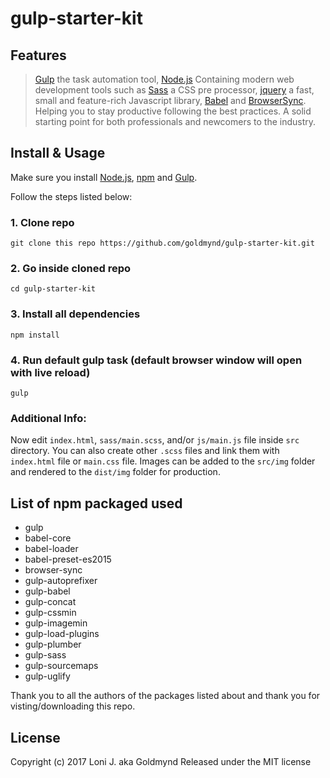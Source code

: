 # gulp-starter-kit

## Features

> [Gulp](http://gulpjs.com/) the task automation tool,
> [Node.js](https://nodejs.org/) Containing
> modern web development tools such as
> [Sass](http://sass-lang.com/) a CSS pre processor,
> [jquery](https://jquery.com/) a fast, small and feature-rich Javascript library,
> [Babel](http://babeljs.io/) and [BrowserSync](http://www.browsersync.io/).
> Helping you to stay productive following the best practices. A solid starting
> point for both professionals and newcomers to the industry.

## Install & Usage

Make sure you install [Node.js](https://nodejs.org/en/), [npm](https://www.npmjs.com/) and [Gulp](http://gulpjs.com/).

Follow the steps listed below:

### 1. Clone repo
```
git clone this repo https://github.com/goldmynd/gulp-starter-kit.git
```

### 2. Go inside cloned repo
```
cd gulp-starter-kit
```

### 3. Install all dependencies
```
npm install
```

### 4. Run default gulp task (default browser window will open with live reload)
```
gulp
```

### Additional Info:

Now edit `index.html`, `sass/main.scss`, and/or `js/main.js` file inside `src` directory. You can also create other `.scss` files and link them with `index.html` file or `main.css` file. Images can be added to the `src/img` folder and rendered to the `dist/img` folder for production.

## List of npm packaged used

- gulp
- babel-core
- babel-loader
- babel-preset-es2015
- browser-sync
- gulp-autoprefixer
- gulp-babel
- gulp-concat
- gulp-cssmin
- gulp-imagemin
- gulp-load-plugins
- gulp-plumber
- gulp-sass
- gulp-sourcemaps
- gulp-uglify


Thank you to all the authors of the packages listed about and thank you for visting/downloading this repo.

## License

Copyright (c) 2017 Loni J. aka Goldmynd
Released under the MIT license
